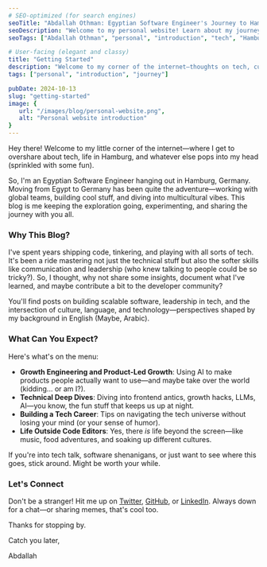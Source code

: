 ```yaml
---
# SEO-optimized (for search engines)
seoTitle: "Abdallah Othman: Egyptian Software Engineer's Journey to Hamburg's Tech Scene"
seoDescription: "Welcome to my personal website! Learn about my journey from Alexandria, Egypt to Hamburg, Germany as a Software Engineer specializing in Growth Engineering, AI, and frontend development."
seoTags: ["Abdallah Othman", "personal", "introduction", "tech", "Hamburg", "Egypt", "Software Engineer", "Growth Engineering"]

# User-facing (elegant and classy)
title: "Getting Started"
description: "Welcome to my corner of the internet—thoughts on tech, culture, and building things that matter."
tags: ["personal", "introduction", "journey"]

pubDate: 2024-10-13
slug: "getting-started"
image: {
   url: "/images/blog/personal-website.png",
   alt: "Personal website introduction"
}
---
```


Hey there! Welcome to my little corner of the internet—where I get to overshare about tech, life in Hamburg, and whatever else pops into my head (sprinkled with some fun).

So, I'm an Egyptian Software Engineer hanging out in Hamburg, Germany. Moving from Egypt to Germany has been quite the adventure—working with global teams, building cool stuff, and diving into multicultural vibes. This blog is me keeping the exploration going, experimenting, and sharing the journey with you all.

### Why This Blog?

I've spent years shipping code, tinkering, and playing with all sorts of tech. It's been a ride mastering not just the technical stuff but also the softer skills like communication and leadership (who knew talking to people could be so tricky?). So, I thought, why not share some insights, document what I've learned, and maybe contribute a bit to the developer community?

You'll find posts on building scalable software, leadership in tech, and the intersection of culture, language, and technology—perspectives shaped by my background in English (Maybe, Arabic).

### What Can You Expect?

Here's what's on the menu:

- **Growth Engineering and Product-Led Growth**: Using AI to make products people actually want to use—and maybe take over the world (kidding... or am I?).
- **Technical Deep Dives**: Diving into frontend antics, growth hacks, LLMs, AI—you know, the fun stuff that keeps us up at night.
- **Building a Tech Career**: Tips on navigating the tech universe without losing your mind (or your sense of humor).
- **Life Outside Code Editors**: Yes, there *is* life beyond the screen—like music, food adventures, and soaking up different cultures.

If you're into tech talk, software shenanigans, or just want to see where this goes, stick around. Might be worth your while.

### Let's Connect

Don't be a stranger! Hit me up on [Twitter](https://twitter.com/AbdallahAHO), [GitHub](https://github.com/AbdallahAHO), or [LinkedIn](https://www.linkedin.com/in/AbdallahAHO). Always down for a chat—or sharing memes, that's cool too.

Thanks for stopping by.

Catch you later,

Abdallah